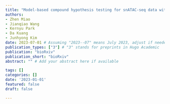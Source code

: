 ```yaml
---
title: "Model-based compound hypothesis testing for snATAC-seq data with PACS"
authors:
- Zhen Miao
- Jianqiao Wang
- Kernyu Park
- Da Kuang
- Junhyong Kim
date: 2023-07-01 # Assuming "2023--07" means July 2023, adjust if needed
publication_types: ["3"] # "3" stands for preprints in Hugo Academic
publication: "bioRxiv"
publication_short: "bioRxiv"
abstract: "" # Add your abstract here if available

tags: []
categories: []
date: '2023-01-01'
featured: false
draft: false

---
```

  
  